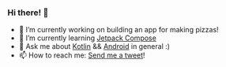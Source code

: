 ### Hi there! 👋

- 🔭 I’m currently working on building an app for making pizzas!
- 🌱 I’m currently learning [Jetpack Compose](https://developer.android.com/jetpack/compose)
- 💬 Ask me about [Kotlin](https://kotlinlang.org/) && [Android](https://www.android.com/) in general :)
- 📫 How to reach me: [Send me a tweet](https://twitter.com/galex)!

